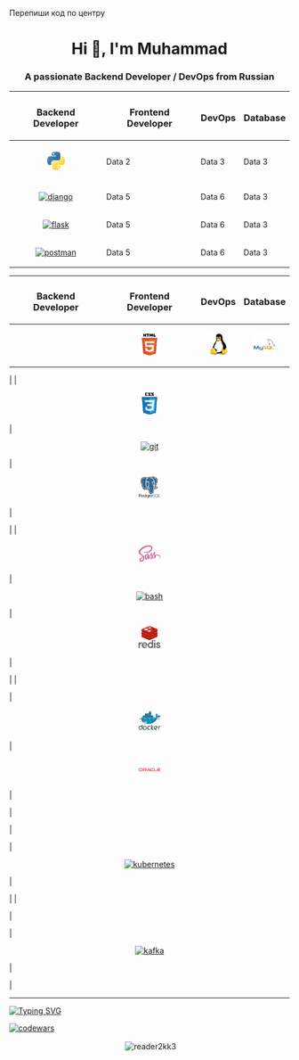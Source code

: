 Перепиши код по центру

<h1 align="center">Hi 👋, I'm Muhammad</h1>
<h3 align="center">A passionate Backend Developer / DevOps from Russian</h3>

<table align="center">
  <thead>
    <tr>
      <th><h3 align="center">Backend Developer</h3></th>
      <th><h3 align="center">Frontend Developer</h3></th>
      <th><h3 align="center">DevOps</h3></th>
      <th><h3 align="center">Database</h3></th>
    </tr>
  </thead>
  <tbody>
    <tr>
      <td><p align="center"><a href="https://www.python.org" target="_blank" rel="noreferrer"> <img src="https://raw.githubusercontent.com/devicons/devicon/master/icons/python/python-original.svg" alt="python" width="40" height="40"/></a></p></td>
      <td>Data 2</td>
      <td>Data 3</td>
      <td>Data 3</td>
    </tr>
    <tr>
      <td><p align="center"><a href="https://www.djangoproject.com/" target="_blank" rel="noreferrer"> <img src="https://cdn.worldvectorlogo.com/logos/django.svg" alt="django" width="40" height="40"/></a></p></td>
      <td>Data 5</td>
      <td>Data 6</td>
      <td>Data 3</td>
    </tr>
    <tr>
      <td><p align="center"><a href="https://flask.palletsprojects.com/" target="_blank" rel="noreferrer"> <img src="https://www.vectorlogo.zone/logos/pocoo_flask/pocoo_flask-icon.svg" alt="flask" width="40" height="40"/></a></p></td>
      <td>Data 5</td>
      <td>Data 6</td>
      <td>Data 3</td>
    </tr>
    <tr>
      <td><p align="center"><a href="https://postman.com" target="_blank" rel="noreferrer"> <img src="https://www.vectorlogo.zone/logos/getpostman/getpostman-icon.svg" alt="postman" width="40" height="40"/></a></p></td>
      <td>Data 5</td>
      <td>Data 6</td>
      <td>Data 3</td>
    </tr>
  </tbody>
</table>

| <h3 align="center">Backend Developer</h3> | <h3 align="center">Frontend Developer</h3> | <h3 align="center">DevOps</h3> | <h3 align="center">Database</h3> |  
|:-----------:|-----------|:-----------:|-----------:|  
|  | <p align="center"><a href="https://www.w3.org/html/" target="_blank" rel="noreferrer"> <img src="https://raw.githubusercontent.com/devicons/devicon/master/icons/html5/html5-original-wordmark.svg" alt="html5" width="40" height="40"/></a></p> | <p align="center"><a href="https://www.linux.org/" target="_blank" rel="noreferrer"> <img src="https://raw.githubusercontent.com/devicons/devicon/master/icons/linux/linux-original.svg" alt="linux" width="40" height="40"/></a></p> | <p align="center"><a href="https://www.mysql.com/" target="_blank" rel="noreferrer"> <img src="https://raw.githubusercontent.com/devicons/devicon/master/icons/mysql/mysql-original-wordmark.svg" alt="mysql" width="40" height="40"/></a></p> | 

|  | <p align="center"><a href="https://www.w3schools.com/css/" target="_blank" rel="noreferrer"><img src="https://raw.githubusercontent.com/devicons/devicon/master/icons/css3/css3-original-wordmark.svg" alt="css3" width="40" height="40"/></a></p> | <p align="center"><a href="https://git-scm.com/" target="_blank" rel="noreferrer"> <img src="https://www.vectorlogo.zone/logos/git-scm/git-scm-icon.svg" alt="git" width="40" height="40"/></a></p>  | <p align="center"><a href="https://www.postgresql.org" target="_blank" rel="noreferrer"> <img src="https://raw.githubusercontent.com/devicons/devicon/master/icons/postgresql/postgresql-original-wordmark.svg" alt="postgresql" width="40" height="40"/></a></p> |

|  | <p align="center"><a href="https://sass-lang.com" target="_blank" rel="noreferrer"> <img src="https://raw.githubusercontent.com/devicons/devicon/master/icons/sass/sass-original.svg" alt="sass" width="40" height="40"/></a></p> | <p align="center"><a href="https://www.gnu.org/software/bash/" target="_blank" rel="noreferrer"> <img src="https://www.vectorlogo.zone/logos/gnu_bash/gnu_bash-icon.svg" alt="bash" width="40" height="40"/></a></p> | <p align="center"><a href="https://redis.io" target="_blank" rel="noreferrer"> <img src="https://raw.githubusercontent.com/devicons/devicon/master/icons/redis/redis-original-wordmark.svg" alt="redis" width="40" height="40"/></a></p> |

|  | <p align="center"></p> | <p align="center"><a href="https://www.docker.com/" target="_blank" rel="noreferrer"> <img src="https://raw.githubusercontent.com/devicons/devicon/master/icons/docker/docker-original-wordmark.svg" alt="docker" width="40" height="40"/></a> </p> | <p align="center"><a href="https://www.oracle.com/" target="_blank" rel="noreferrer"> <img src="https://raw.githubusercontent.com/devicons/devicon/master/icons/oracle/oracle-original.svg" alt="oracle" width="40" height="40"/></a></p> |

| <p align="center"></p> | <p align="center"></p> | <p align="center"><a href="https://kubernetes.io" target="_blank" rel="noreferrer"> <img src="https://www.vectorlogo.zone/logos/kubernetes/kubernetes-icon.svg" alt="kubernetes" width="40" height="40"/></a></p>  | <p align="center"></p>  |
| <p align="center"></p> | <p align="center"></p> | <p align="center"><a href="https://kafka.apache.org/" target="_blank" rel="noreferrer"> <img src="https://www.vectorlogo.zone/logos/apache_kafka/apache_kafka-icon.svg" alt="kafka" width="40" height="40"/></a> </p>  | <p align="center"></p>  |

<hr>




[![Typing SVG](https://readme-typing-svg.herokuapp.com?color=%2336BCF7&lines=Codewars)](https://git.io/typing-svg)
<br/>

[![codewars](https://www.codewars.com/users/Reader2kk3/badges/large)](https://www.codewars.com/users/Reader2kk3)


<p align="center">&nbsp;<img align="center" src="https://github-readme-stats.vercel.app/api?username=reader2kk3&show_icons=true&locale=en" alt="reader2kk3"/></p>
